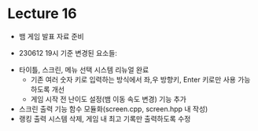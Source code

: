 # Lecture 16

* 뱀 게임 발표 자료 준비

* 230612 19시 기준 변경된 요소들:
- 타이틀, 스크린, 메뉴 선택 시스템 리뉴얼 완료
	+ 기존 여러 숫자 키로 입력하는 방식에서 좌,우 방향키, Enter 키로만 사용 가능하도록 개선
	+ 게임 시작 전 난이도 설정(뱀 이동 속도 변경) 기능 추가
- 스크린 출력 기능 함수 모듈화(screen.cpp, screen.hpp 내 작성)
- 랭킹 출력 시스템 삭제, 게임 내 최고 기록만 출력하도록 수정
